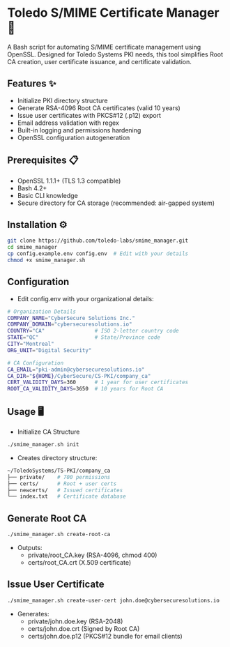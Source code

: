 # Toledo S/MIME Certificate Manager 🔐

A Bash script for automating S/MIME certificate management using OpenSSL. Designed for Toledo Systems PKI needs, this tool simplifies Root CA creation, user certificate issuance, and certificate validation.

## Features ✨
- Initialize PKI directory structure
- Generate RSA-4096 Root CA certificates (valid 10 years)
- Issue user certificates with PKCS#12 (.p12) export
- Email address validation with regex
- Built-in logging and permissions hardening
- OpenSSL configuration autogeneration

## Prerequisites 📋
- OpenSSL 1.1.1+ (TLS 1.3 compatible)
- Bash 4.2+
- Basic CLI knowledge
- Secure directory for CA storage (recommended: air-gapped system)

## Installation ⚙️
```bash
git clone https://github.com/toledo-labs/smime_manager.git
cd smime_manager
cp config.example.env config.env  # Edit with your details
chmod +x smime_manager.sh
```
## Configuration
- Edit config.env with your organizational details:
```bash
# Organization Details
COMPANY_NAME="CyberSecure Solutions Inc."
COMPANY_DOMAIN="cybersecuresolutions.io"
COUNTRY="CA"                # ISO 2-letter country code
STATE="QC"                  # State/Province code
CITY="Montreal"
ORG_UNIT="Digital Security"

# CA Configuration
CA_EMAIL="pki-admin@cybersecuresolutions.io"
CA_DIR="${HOME}/CyberSecure/CS-PKI/company_ca"
CERT_VALIDITY_DAYS=360      # 1 year for user certificates
ROOT_CA_VALIDITY_DAYS=3650  # 10 years for Root CA
```
## Usage 🖥️
- Initialize CA Structure
```bash
./smime_manager.sh init
```
- Creates directory structure:
```bash
~/ToledoSystems/TS-PKI/company_ca
├── private/    # 700 permissions
├── certs/      # Root + user certs
├── newcerts/   # Issued certificates
└── index.txt   # Certificate database
```
## Generate Root CA
```bash
./smime_manager.sh create-root-ca
```
- Outputs:
    - private/root_CA.key (RSA-4096, chmod 400)
    - certs/root_CA.crt (X.509 certificate)
## Issue User Certificate
```bash
./smime_manager.sh create-user-cert john.doe@cybersecuresolutions.io
```
- Generates:
    - private/john.doe.key (RSA-2048)
    - certs/john.doe.crt (Signed by Root CA)
    - certs/john.doe.p12 (PKCS#12 bundle for email clients)


